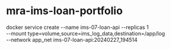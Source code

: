 # mra-ims-loan-portfolio

docker service create --name ims-07-loan-api --replicas 1  \
--mount type=volume,source=ims_log_data,destination=/app/log \
--network app_net ims-07-loan-api:20240227_194514
